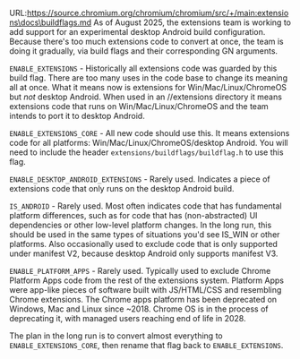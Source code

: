 URL:https://source.chromium.org/chromium/chromium/src/+/main:extensions\docs\buildflags.md
As of August 2025, the extensions team is working to add support for an
experimental desktop Android build configuration. Because there's too much
extensions code to convert at once, the team is doing it gradually, via build
flags and their corresponding GN arguments.

`ENABLE_EXTENSIONS` - Historically all extensions code was guarded by this build
flag. There are too many uses in the code base to change its meaning all at
once. What it means now is extensions for Win/Mac/Linux/ChromeOS but *not*
desktop Android. When used in an //extensions directory it means extensions code
that runs on Win/Mac/Linux/ChromeOS and the team intends to port it to desktop
Android.

`ENABLE_EXTENSIONS_CORE` - All new code should use this. It means extensions
code for all platforms: Win/Mac/Linux/ChromeOS/desktop Android. You will need to
include the header `extensions/buildflags/buildflag.h` to use this flag.

`ENABLE_DESKTOP_ANDROID_EXTENSIONS` - Rarely used. Indicates a piece of
extensions code that only runs on the desktop Android build.

`IS_ANDROID` - Rarely used. Most often indicates code that has fundamental
platform differences, such as for code that has (non-abstracted) UI dependencies
or other low-level platform changes. In the long run, this should be used in the
same types of situations you'd see IS_WIN or other platforms. Also occasionally
used to exclude code that is only supported under manifest V2, because desktop
Android only supports manifest V3.

`ENABLE_PLATFORM_APPS` - Rarely used. Typically used to exclude Chrome Platform
Apps code from the rest of the extensions system. Platform Apps were app-like
pieces of software built with JS/HTML/CSS and resembling Chrome extensions. The
Chrome apps platform has been deprecated on Windows, Mac and Linux since ~2018.
Chrome OS is in the process of deprecating it, with managed users reaching end
of life in 2028.

The plan in the long run is to convert almost everything to
`ENABLE_EXTENSIONS_CORE`, then rename that flag back to `ENABLE_EXTENSIONS`.
